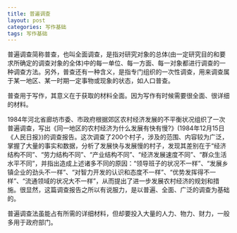 ```yaml
---
title: 普遍调查
layout: post
categories: 写作基础
tags: 写作基础
---
```


普遍调查简称普查，也叫全面调查，是指对研究对象的总体(由一定研究目的和要求所确定的调查对象的全体)中的每一单位、每一方面、每一对象都进行调查的一种调查方法。另外，普查还有一种含义，是指专门组织的一次性调查，用来调查属于某一地区、某一时期一定事物或现象的状态，如人口普查。

普查用于写作，其意义在于获取的材料全面。因为写作有时候需要很全面、很详细的材料。

1984年河北省廊坊市委、市政府根据郊区农村经济发展的不平衡状况组织了一次普遍调查，写出《同一地区的农村经济为什么发展有快有慢?》(1984年12月15日《人民日报》)的调查报告。这次调查了200个村子，涉及的范围、内容较为广泛，掌握了大量的事实和数据，分析了发展快与发展慢的村子，发现其差别在于“经济结构不同”、“劳力结构不同”、“产业结构不同”、“经济发展速度不同”、“群众生活水平不同”，并指出造成上述诸多不同的原因：“领导班子的状况不一样”、“发展乡镇企业的劲头不一样”、“对智力开发的认识和态度不一样”、“优势发挥得不一样”、“流通领域的状况大不一样”，从而提出了进一步发展农村经济的规划和措施。很显然，这篇调查报告之所以有说服力，是以普遍、全面、广泛的调查为基础的。

普遍调查法虽能占有所需的详细材料，但却要投入大量的人力、物力、财力，一般多用于政府部门。 